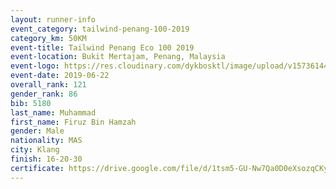 ```yaml
--- 
layout: runner-info 
event_category: tailwind-penang-100-2019 
category_km: 50KM 
event-title: Tailwind Penang Eco 100 2019 
event-location: Bukit Mertajam, Penang, Malaysia 
event-logo: https://res.cloudinary.com/dykbosktl/image/upload/v1573614442/Logo/Logo_gqlzi3.jpg 
event-date: 2019-06-22 
overall_rank: 121
gender_rank: 86
bib: 5180
last_name: Muhammad
first_name: Firuz Bin Hamzah
gender: Male
nationality: MAS
city: Klang
finish: 16-20-30
certificate: https://drive.google.com/file/d/1tsm5-GU-Nw7Qa0D0eXsozqCKyDWng2A/view?usp=sharing
--- 
```

